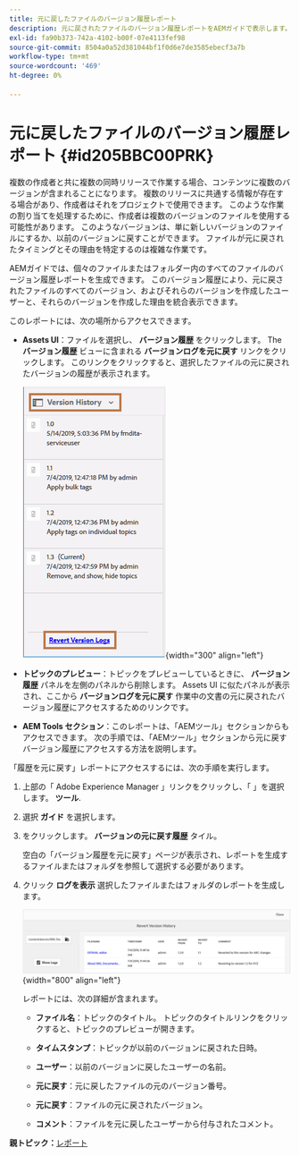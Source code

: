 ```yaml
---
title: 元に戻したファイルのバージョン履歴レポート
description: 元に戻されたファイルのバージョン履歴レポートをAEMガイドで表示します。 Assets UI、トピックプレビューおよびAEMツールの選択から、元に戻したバージョンログにアクセスする方法を説明します。
exl-id: fa90b373-742a-4102-b00f-07e4113fef98
source-git-commit: 8504a0a52d381044bf1f0d6e7de3585ebecf3a7b
workflow-type: tm+mt
source-wordcount: '469'
ht-degree: 0%

---
```


# 元に戻したファイルのバージョン履歴レポート {#id205BBC00PRK}

複数の作成者と共に複数の同時リリースで作業する場合、コンテンツに複数のバージョンが含まれることになります。 複数のリリースに共通する情報が存在する場合があり、作成者はそれをプロジェクトで使用できます。 このような作業の割り当てを処理するために、作成者は複数のバージョンのファイルを使用する可能性があります。 このようなバージョンは、単に新しいバージョンのファイルにするか、以前のバージョンに戻すことができます。 ファイルが元に戻されたタイミングとその理由を特定するのは複雑な作業です。

AEMガイドでは、個々のファイルまたはフォルダー内のすべてのファイルのバージョン履歴レポートを生成できます。 このバージョン履歴により、元に戻されたファイルのすべてのバージョン、およびそれらのバージョンを作成したユーザーと、それらのバージョンを作成した理由を統合表示できます。

このレポートには、次の場所からアクセスできます。

- **Assets UI**：ファイルを選択し、 **バージョン履歴** をクリックします。 The **バージョン履歴** ビューに含まれる **バージョンログを元に戻す** リンクをクリックします。 このリンクをクリックすると、選択したファイルの元に戻されたバージョンの履歴が表示されます。

  ![](images/revert-log-from-assets-ui.png){width="300" align="left"}

- **トピックのプレビュー**：トピックをプレビューしているときに、 **バージョン履歴** パネルを左側のパネルから削除します。 Assets UI に似たパネルが表示され、ここから **バージョンログを元に戻す** 作業中の文書の元に戻されたバージョン履歴にアクセスするためのリンクです。

- **AEM Tools セクション**：このレポートは、「AEMツール」セクションからもアクセスできます。 次の手順では、「AEMツール」セクションから元に戻すバージョン履歴にアクセスする方法を説明します。


「履歴を元に戻す」レポートにアクセスするには、次の手順を実行します。

1. 上部の「 Adobe Experience Manager 」リンクをクリックし、「 」を選択します。 **ツール**.

1. 選択 **ガイド** を選択します。

1. をクリックします。 **バージョンの元に戻す履歴** タイル。

   空白の「バージョン履歴を元に戻す」ページが表示され、レポートを生成するファイルまたはフォルダを参照して選択する必要があります。

1. クリック **ログを表示** 選択したファイルまたはフォルダのレポートを生成します。

   ![](images/revert-version-history-report.png){width="800" align="left"}

   レポートには、次の詳細が含まれます。

   - **ファイル名**：トピックのタイトル。 トピックのタイトルリンクをクリックすると、トピックのプレビューが開きます。

   - **タイムスタンプ**：トピックが以前のバージョンに戻された日時。

   - **ユーザー**：以前のバージョンに戻したユーザーの名前。

   - **元に戻す**：元に戻したファイルの元のバージョン番号。

   - **元に戻す**：ファイルの元に戻されたバージョン。

   - **コメント**：ファイルを元に戻したユーザーから付与されたコメント。


**親トピック：**[&#x200B;レポート](reports-intro.md)
